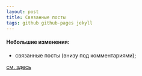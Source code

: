 ```yaml
---
layout: post
title: Связанные посты
tags: github github-pages jekyll
---
```


#### Небольшие изменения:

- связанные посты (внизу под комментариями);

[см. здесь](https://github.com/eramdam/Jekyll-Related-Posts-Helper)
